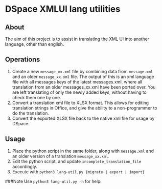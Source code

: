 # DSpace XMLUI lang utilities
## About
The aim of this project is to assist in translating the XML UI into 
another language, other than english.

## Operations
1. Create a new `message_xx.xml` file by combining data from `message.xml` and an older `message_xx.xml` file. The output of this is an xml language file with all messages keys of the latest messages.xml, where all translation from an older messages_xx.xml have been ported over. You are left translating of only the newly added keys, without having to check them one by one.
2. Convert a translation xml file to XLSX format. This allows for editing translation strings in Office, and give the ability to a non-programmer to do the translation.
3. Convert the exported XLSX file back to the native xml file for usage by DSpace.


## Usage
1. Place the python script in the same folder, along with `message.xml`
and an older version of a translation `message_xx.xml`.
2. Edit the python script, and update `incomplete_translation_file`
 accordingly.
3. Execute with `python3 lang-util.py {migrate | export | import}`



###Note
Use `python3 lang-util.py -h` for help.